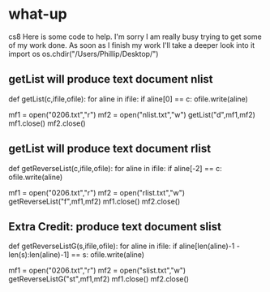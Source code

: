 # what-up
cs8
Here is some code to help. I'm sorry I am really busy trying to get some of my work done. As soon as I finish my work I'll take a deeper look into it
import os
os.chdir("/Users/Phillip/Desktop/")


## getList will produce text document nlist

def getList(c,ifile,ofile):
    for aline in ifile:
        if aline[0] == c:
            ofile.write(aline)

mf1 = open("0206.txt","r")
mf2 = open("nlist.txt","w")
getList("d",mf1,mf2)
mf1.close()
mf2.close()



## getList will produce text document rlist

def getReverseList(c,ifile,ofile):
    for aline in ifile:
        if aline[-2] == c:
            ofile.write(aline)


mf1 = open("0206.txt","r")
mf2 = open("rlist.txt","w")
getReverseList("f",mf1,mf2)
mf1.close()
mf2.close()



## Extra Credit: produce text document slist

def getReverseListG(s,ifile,ofile):
    for aline in ifile:
        if aline[len(aline)-1  -   len(s):len(aline)-1] == s:
            ofile.write(aline)

mf1 = open("0206.txt","r")
mf2 = open("slist.txt","w")
getReverseListG("st",mf1,mf2)
mf1.close()
mf2.close()
